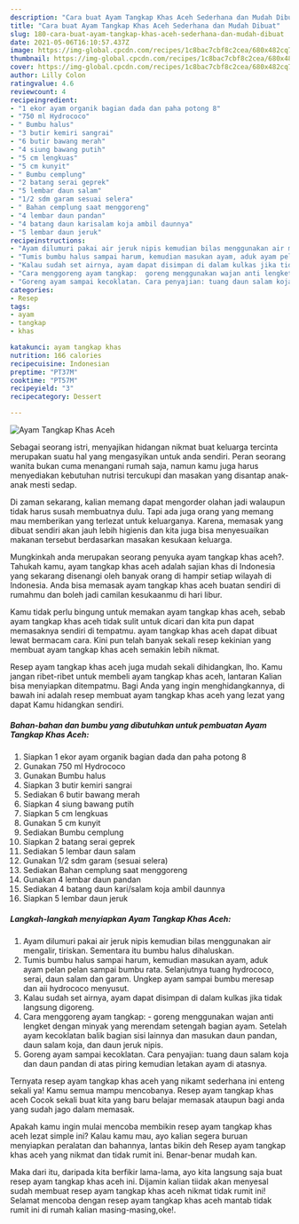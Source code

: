 ```yaml
---
description: "Cara buat Ayam Tangkap Khas Aceh Sederhana dan Mudah Dibuat"
title: "Cara buat Ayam Tangkap Khas Aceh Sederhana dan Mudah Dibuat"
slug: 180-cara-buat-ayam-tangkap-khas-aceh-sederhana-dan-mudah-dibuat
date: 2021-05-06T16:10:57.437Z
image: https://img-global.cpcdn.com/recipes/1c8bac7cbf8c2cea/680x482cq70/ayam-tangkap-khas-aceh-foto-resep-utama.jpg
thumbnail: https://img-global.cpcdn.com/recipes/1c8bac7cbf8c2cea/680x482cq70/ayam-tangkap-khas-aceh-foto-resep-utama.jpg
cover: https://img-global.cpcdn.com/recipes/1c8bac7cbf8c2cea/680x482cq70/ayam-tangkap-khas-aceh-foto-resep-utama.jpg
author: Lilly Colon
ratingvalue: 4.6
reviewcount: 4
recipeingredient:
- "1 ekor ayam organik bagian dada dan paha potong 8"
- "750 ml Hydrococo"
- " Bumbu halus"
- "3 butir kemiri sangrai"
- "6 butir bawang merah"
- "4 siung bawang putih"
- "5 cm lengkuas"
- "5 cm kunyit"
- " Bumbu cemplung"
- "2 batang serai geprek"
- "5 lembar daun salam"
- "1/2 sdm garam sesuai selera"
- " Bahan cemplung saat menggoreng"
- "4 lembar daun pandan"
- "4 batang daun karisalam koja ambil daunnya"
- "5 lembar daun jeruk"
recipeinstructions:
- "Ayam dilumuri pakai air jeruk nipis kemudian bilas menggunakan air mengalir, tiriskan. Sementara itu bumbu halus dihaluskan."
- "Tumis bumbu halus sampai harum, kemudian masukan ayam, aduk ayam pelan pelan sampai bumbu rata. Selanjutnya tuang hydrococo, serai, daun salam dan garam. Ungkep ayam sampai bumbu meresap dan aii hydrococo menyusut."
- "Kalau sudah set airnya, ayam dapat disimpan di dalam kulkas jika tidak langsung digoreng."
- "Cara menggoreng ayam tangkap:  goreng menggunakan wajan anti lengket dengan minyak yang merendam setengah bagian ayam. Setelah ayam kecoklatan balik bagian sisi lainnya dan masukan daun pandan, daun salam koja, dan daun jeruk nipis."
- "Goreng ayam sampai kecoklatan. Cara penyajian: tuang daun salam koja dan daun pandan di atas piring kemudian letakan ayam di atasnya."
categories:
- Resep
tags:
- ayam
- tangkap
- khas

katakunci: ayam tangkap khas 
nutrition: 166 calories
recipecuisine: Indonesian
preptime: "PT37M"
cooktime: "PT57M"
recipeyield: "3"
recipecategory: Dessert

---
```



![Ayam Tangkap Khas Aceh](https://img-global.cpcdn.com/recipes/1c8bac7cbf8c2cea/680x482cq70/ayam-tangkap-khas-aceh-foto-resep-utama.jpg)

Sebagai seorang istri, menyajikan hidangan nikmat buat keluarga tercinta merupakan suatu hal yang mengasyikan untuk anda sendiri. Peran seorang  wanita bukan cuma menangani rumah saja, namun kamu juga harus menyediakan kebutuhan nutrisi tercukupi dan masakan yang disantap anak-anak mesti sedap.

Di zaman  sekarang, kalian memang dapat mengorder olahan jadi walaupun tidak harus susah membuatnya dulu. Tapi ada juga orang yang memang mau memberikan yang terlezat untuk keluarganya. Karena, memasak yang dibuat sendiri akan jauh lebih higienis dan kita juga bisa menyesuaikan makanan tersebut berdasarkan masakan kesukaan keluarga. 



Mungkinkah anda merupakan seorang penyuka ayam tangkap khas aceh?. Tahukah kamu, ayam tangkap khas aceh adalah sajian khas di Indonesia yang sekarang disenangi oleh banyak orang di hampir setiap wilayah di Indonesia. Anda bisa memasak ayam tangkap khas aceh buatan sendiri di rumahmu dan boleh jadi camilan kesukaanmu di hari libur.

Kamu tidak perlu bingung untuk memakan ayam tangkap khas aceh, sebab ayam tangkap khas aceh tidak sulit untuk dicari dan kita pun dapat memasaknya sendiri di tempatmu. ayam tangkap khas aceh dapat dibuat lewat bermacam cara. Kini pun telah banyak sekali resep kekinian yang membuat ayam tangkap khas aceh semakin lebih nikmat.

Resep ayam tangkap khas aceh juga mudah sekali dihidangkan, lho. Kamu jangan ribet-ribet untuk membeli ayam tangkap khas aceh, lantaran Kalian bisa menyiapkan ditempatmu. Bagi Anda yang ingin menghidangkannya, di bawah ini adalah resep membuat ayam tangkap khas aceh yang lezat yang dapat Kamu hidangkan sendiri.

<!--inarticleads1-->

##### Bahan-bahan dan bumbu yang dibutuhkan untuk pembuatan Ayam Tangkap Khas Aceh:

1. Siapkan 1 ekor ayam organik bagian dada dan paha potong 8
1. Gunakan 750 ml Hydrococo
1. Gunakan  Bumbu halus
1. Siapkan 3 butir kemiri sangrai
1. Sediakan 6 butir bawang merah
1. Siapkan 4 siung bawang putih
1. Siapkan 5 cm lengkuas
1. Gunakan 5 cm kunyit
1. Sediakan  Bumbu cemplung
1. Siapkan 2 batang serai geprek
1. Sediakan 5 lembar daun salam
1. Gunakan 1/2 sdm garam (sesuai selera)
1. Sediakan  Bahan cemplung saat menggoreng
1. Gunakan 4 lembar daun pandan
1. Sediakan 4 batang daun kari/salam koja ambil daunnya
1. Siapkan 5 lembar daun jeruk




<!--inarticleads2-->

##### Langkah-langkah menyiapkan Ayam Tangkap Khas Aceh:

1. Ayam dilumuri pakai air jeruk nipis kemudian bilas menggunakan air mengalir, tiriskan. Sementara itu bumbu halus dihaluskan.
1. Tumis bumbu halus sampai harum, kemudian masukan ayam, aduk ayam pelan pelan sampai bumbu rata. Selanjutnya tuang hydrococo, serai, daun salam dan garam. Ungkep ayam sampai bumbu meresap dan aii hydrococo menyusut.
1. Kalau sudah set airnya, ayam dapat disimpan di dalam kulkas jika tidak langsung digoreng.
1. Cara menggoreng ayam tangkap:  - goreng menggunakan wajan anti lengket dengan minyak yang merendam setengah bagian ayam. Setelah ayam kecoklatan balik bagian sisi lainnya dan masukan daun pandan, daun salam koja, dan daun jeruk nipis.
1. Goreng ayam sampai kecoklatan. Cara penyajian: tuang daun salam koja dan daun pandan di atas piring kemudian letakan ayam di atasnya.




Ternyata resep ayam tangkap khas aceh yang nikamt sederhana ini enteng sekali ya! Kamu semua mampu mencobanya. Resep ayam tangkap khas aceh Cocok sekali buat kita yang baru belajar memasak ataupun bagi anda yang sudah jago dalam memasak.

Apakah kamu ingin mulai mencoba membikin resep ayam tangkap khas aceh lezat simple ini? Kalau kamu mau, ayo kalian segera buruan menyiapkan peralatan dan bahannya, lantas bikin deh Resep ayam tangkap khas aceh yang nikmat dan tidak rumit ini. Benar-benar mudah kan. 

Maka dari itu, daripada kita berfikir lama-lama, ayo kita langsung saja buat resep ayam tangkap khas aceh ini. Dijamin kalian tiidak akan menyesal sudah membuat resep ayam tangkap khas aceh nikmat tidak rumit ini! Selamat mencoba dengan resep ayam tangkap khas aceh mantab tidak rumit ini di rumah kalian masing-masing,oke!.

